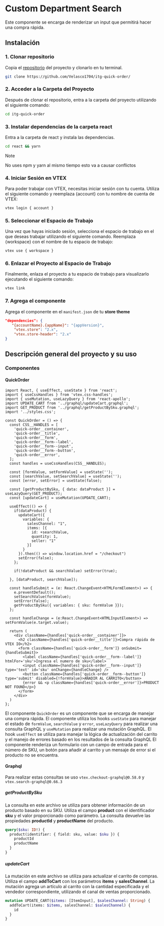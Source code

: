 # Custom Department Search

Este componente se encarga de renderizar un input que permitirá hacer una compra rápida.

## Instalación

### 1. Clonar repositorio

Copia el [repositorio](https://github.com/Velasco1704/itg-quick-order/) del proyecto y clonarlo en tu terminal.

```bash
git clone https://github.com/Velasco1704/itg-quick-order/
```

### 2. Acceder a la Carpeta del Proyecto

Después de clonar el repositorio, entra a la carpeta del proyecto utilizando el siguiente comando:

```bash
cd itg-quick-order
```

### 3. Instalar dependencias de la carpeta react

Entra a la carpeta de react y instala las dependencias.

```bash
cd react && yarn
```

> [!NOTE]
> No uses npm y yarn al mismo tiempo esto va a causar conflictos

### 4. Iniciar Sesión en VTEX

Para poder trabajar con VTEX, necesitas iniciar sesión con tu cuenta. Utiliza el siguiente comando y reemplaza {account} con tu nombre de cuenta de VTEX:

```bash
vtex login { account }
```

### 5. Seleccionar el Espacio de Trabajo

Una vez que hayas iniciado sesión, selecciona el espacio de trabajo en el que deseas trabajar utilizando el siguiente comando. Reemplaza {workspace} con el nombre de tu espacio de trabajo:

```bash
vtex use { workspace }
```

### 6. Enlazar el Proyecto al Espacio de Trabajo

Finalmente, enlaza el proyecto a tu espacio de trabajo para visualizarlo ejecutando el siguiente comando:

```bash
vtex link
```

### 7. Agrega el componente

Agrega el componente en el `manifest.json` de tu **store theme**

```JSON
"dependencies": {
   "{accountName}.{appName}": "{appVersion}",
    "vtex.store": "2.x",
    "vtex.store-header": "2.x"
}
```

## Descripción general del proyecto y su uso

### Componentes

#### QuickOrder

```tsx
import React, { useEffect, useState } from 'react';
import { useCssHandles } from 'vtex.css-handles';
import { useMutation, useLazyQuery } from 'react-apollo';
import UPDATE_CART from '../graphql/updateCart.graphql';
import GET_PRODUCT from '../graphql/getProductBySku.graphql';
import '../styles.css';

const QuickOrder = () => {
  const CSS__HANDLES = [
    'quick-order__container',
    'quick-order__title',
    'quick-order__form',
    'quick-order__form--label',
    'quick-order__form--input',
    'quick-order__form--button',
    'quick-order__error',
  ];
  const handles = useCssHandles(CSS__HANDLES);

  const [formValue, setFormValue] = useState('');
  const [searchValue, setSearchValue] = useState('');
  const [error, setError] = useState(false);

  const [getProductBySku, { data: dataProduct }] = useLazyQuery(GET_PRODUCT);
  const [updateCart] = useMutation(UPDATE_CART);

  useEffect(() => {
    if(dataProduct) {
      updateCart({
        variables: {
          salesChannel: "1",
          items: [{
            id: +searchValue,
            quantity: 1,
            seller: "1"
          }]
        }
      }).then(() => window.location.href = "/checkout")
      setError(false);
    };

    if(!dataProduct && searchValue) setError(true);

  }, [dataProduct, searchValue]);

  const handleSubmit = (e: React.ChangeEvent<HTMLFormElement>) => {
    e.preventDefault();
    setSearchValue(formValue);
    setError(false);
    getProductBySku({ variables: { sku: formValue }});
  };

  const handleChange = (e:React.ChangeEvent<HTMLInputElement>) => setFormValue(e.target.value);

  return (
    <div className={handles['quick-order__container']}>
      <h2 className={handles['quick-order__title']}>Compra rápida de VTEX IO</h2>
      <form className={handles['quick-order__form']} onSubmit={handleSubmit}>
        <label className={handles['quick-order__form--label']} htmlFor='sku'>Ingresa el numero de sku</label>
        <input className={handles['quick-order__form--input']} type='text' id='sku' onChange={handleChange} />
        <button className={handles['quick-order__form--button']} type='submit' disabled={!formValue}>AÑADIR AL CARRITO</button>
        {error && <p className={handles['quick-order__error']}>PRODUCT NOT FOUND</p>}
      </form>
    </div>
  )
};
```

El componente `QuickOrder` es un componente que se encarga de manejar una compra rápida. El componente utiliza los hooks `useState` para manejar el estado de `formValue`, `searchValue` y `error`, `useLazyQuery` para realizar una consulta GraphQL y `useMutation` para realizar una mutación GraphQL. El hook `useEffect` se utiliza para manejar la lógica de actualización del carrito y el manejo de errores basado en los resultados de la consulta GraphQL El componente renderiza un formulario con un campo de entrada para el número de SKU, un botón para añadir al carrito y un mensaje de error si el producto no se encuentra.

#### Graphql

Para realizar estas consultas se uso `vtex.checkout-graphql@0.58.0` y `vtex.search-graphql@0.66.3`

##### getProductBySku

La consulta en este archivo se utiliza para obtener información de un producto basado en su SKU. Utiliza el campo **product** con el identificador **sku** y el valor proporcionado como parámetro. La consulta devuelve las propiedades **productId** y **productName** del producto.

```graphql
query($sku: ID!) {
  product(identifier: { field: sku, value: $sku }) {
    productId
    productName
  }
}
```

##### updateCart

La mutación en este archivo se utiliza para actualizar el carrito de compras. Utiliza el campo **addToCart** con los parámetros **items** y **salesChannel**. La mutación agrega un artículo al carrito con la cantidad especificada y el vendedor correspondiente, utilizando el canal de ventas proporcionado.

```graphql
mutation UPDATE_CART($items: [ItemInput], $salesChannel: String) {
  addToCart(items: $items, salesChannel: $salesChannel) {
    id
  }
}
```
